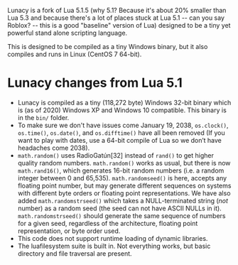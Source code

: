 Lunacy is a fork of Lua 5.1.5 (why 5.1?  Because it's about 20% smaller than
Lua 5.3 and because there's a lot of places stuck at Lua 5.1 -- can you 
say Roblox? -- this is a good "baseline" version of Lua) designed to
be a tiny yet powerful stand alone scripting language.

This is designed to be compiled as a tiny Windows binary, but it also
compiles and runs in Linux (CentOS 7 64-bit).

# Lunacy changes from Lua 5.1

* Lunacy is compiled as a tiny (118,272 byte) Windows 32-bit binary
  which is (as of 2020) Windows XP and Windows 10 compatible.  This
  binary is in the `bin/` folder.
* To make sure we don't have issues come January 19, 2038, `os.clock()`,
  `os.time()`, `os.date()`, and `os.difftime()` have all been removed
  (If you want to play with dates, use a 64-bit compile of Lua so we don’t
   have headaches come 2038).
* `math.random()` uses RadioGatún[32] instead of `rand()` to get higher
  quality random numbers.  `math.random()` works as usual, but there is
  now `math.rand16()`, which generates 16-bit random
  numbers (i.e. a random integer between 0 and 65,535). 
  `math.randomseed()` is here, accepts any floating point number,
  but may generate different sequences on 
  systems with different byte orders or floating point representations.
  We have also added `math.randomstrseed()` 
  which takes a NULL-terminated string (*not* number) as a random seed 
  (the seed can not have ASCII NULLs in it).  `math.randomstrseed()` should
  generate the same sequence of numbers for a given seed, regardless of
  the architecture, floating point representation, or byte order used.
* This code does not support runtime loading of dynamic libraries.
* The luafilesystem suite is built in.  Not everything works, but basic
  directory and file traversal are present.
